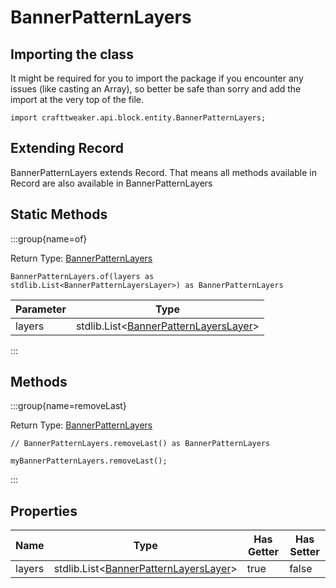 # BannerPatternLayers

## Importing the class

It might be required for you to import the package if you encounter any issues (like casting an Array), so better be safe than sorry and add the import at the very top of the file.
```zenscript
import crafttweaker.api.block.entity.BannerPatternLayers;
```


## Extending Record

BannerPatternLayers extends Record. That means all methods available in Record are also available in BannerPatternLayers

## Static Methods

:::group{name=of}

Return Type: [BannerPatternLayers](/vanilla/api/block/entity/BannerPatternLayers)

```zenscript
BannerPatternLayers.of(layers as stdlib.List<BannerPatternLayersLayer>) as BannerPatternLayers
```

| Parameter |                                               Type                                                |
|-----------|---------------------------------------------------------------------------------------------------|
| layers    | stdlib.List&lt;[BannerPatternLayersLayer](/vanilla/api/block/entity/BannerPatternLayersLayer)&gt; |


:::

## Methods

:::group{name=removeLast}

Return Type: [BannerPatternLayers](/vanilla/api/block/entity/BannerPatternLayers)

```zenscript
// BannerPatternLayers.removeLast() as BannerPatternLayers

myBannerPatternLayers.removeLast();
```

:::


## Properties

|  Name  |                                               Type                                                | Has Getter | Has Setter |
|--------|---------------------------------------------------------------------------------------------------|------------|------------|
| layers | stdlib.List&lt;[BannerPatternLayersLayer](/vanilla/api/block/entity/BannerPatternLayersLayer)&gt; | true       | false      |

